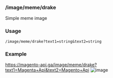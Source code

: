 ### /image/meme/drake
Simple meme image
### Usage
`/image/meme/drake?text1=string&text2=string`
### Example
https://magento-api.ga/image/meme/drake?text1=Magenta+Api&text2=Magento+Api
![image](https://magento-api.ga/image/meme/drake?text1=Magenta+Api&text2=Magento+Api)
